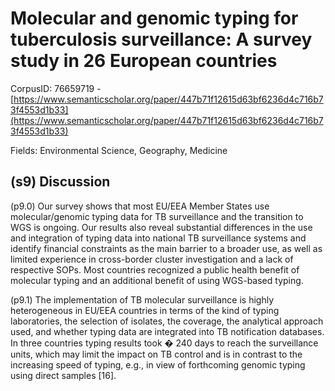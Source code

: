 # Molecular and genomic typing for tuberculosis surveillance: A survey study in 26 European countries

CorpusID: 76659719 - [https://www.semanticscholar.org/paper/447b71f12615d63bf6236d4c716b73f4553d1b33](https://www.semanticscholar.org/paper/447b71f12615d63bf6236d4c716b73f4553d1b33)

Fields: Environmental Science, Geography, Medicine

## (s9) Discussion
(p9.0) Our survey shows that most EU/EEA Member States use molecular/genomic typing data for TB surveillance and the transition to WGS is ongoing. Our results also reveal substantial differences in the use and integration of typing data into national TB surveillance systems and identify financial constraints as the main barrier to a broader use, as well as limited experience in cross-border cluster investigation and a lack of respective SOPs. Most countries recognized a public health benefit of molecular typing and an additional benefit of using WGS-based typing.

(p9.1) The implementation of TB molecular surveillance is highly heterogeneous in EU/EEA countries in terms of the kind of typing laboratories, the selection of isolates, the coverage, the analytical approach used, and whether typing data are integrated into TB notification databases. In three countries typing results took � 240 days to reach the surveillance units, which may limit the impact on TB control and is in contrast to the increasing speed of typing, e.g., in view of forthcoming genomic typing using direct samples [16].
